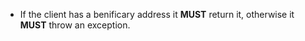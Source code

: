 * If the client has a benificary address it **MUST** return it, otherwise it **MUST** throw an exception.

